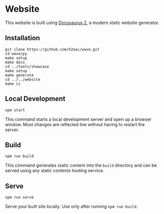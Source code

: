 # Website

This website is built using [Docusaurus 2](https://v2.docusaurus.io/), a modern static website generator.

## Installation

```console
git clone https://github.com/h2oai/wave.git
cd wave/py
make setup
make docs
cd ../tools/showcase
make setup
make generate
cd ../../website
make ci
```

## Local Development

```console
npm start
```

This command starts a local development server and open up a browser window. Most changes are reflected live without having to restart the server.

## Build

```console
npm run build
```

This command generates static content into the `build` directory and can be served using any static contents hosting service.

## Serve


```console
npm run serve
```

Serve your built site locally. Use only after running `npm run build`.

